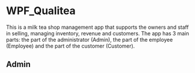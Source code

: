 # WPF_Qualitea
This is a milk tea shop management app that supports the owners and staff in selling, managing inventory, revenue and customers. The app has 3 main parts: the part of the administrator (Admin), the part of the employee (Employee) and the part of the customer (Customer).

## Admin
